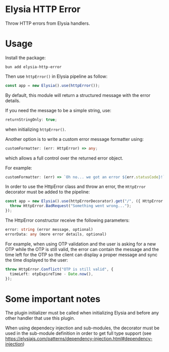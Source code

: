# Elysia HTTP Error

Throw HTTP errors from Elysia handlers.

# Usage

Install the package:

`bun add elysia-http-error`

Then use `httpError()` in Elysia pipeline as follow:

```ts
const app = new Elysia().use(httpError());
```

By default, this module will return a structured message with the error details.

If you need the message to be a simple string, use:

```ts
returnStringOnly: true;
```

when initializing `httpError()`.

Another option is to write a custom error message formatter using:

```ts
customFormatter: (err: HttpError) => any;
```

which allows a full control over the returned error object.

For example:

```ts
customFormatter: (err) => `Oh no... we got an error ${err.statusCode}!`;
```

In order to use the HttpError class and throw an error, the `HttpError` decorator must be added to the pipeline:

```ts
const app = new Elysia().use(httpErrorDecorator).get("/", ({ HttpError }) => {
  throw HttpError.BadRequest("Something went wrong...");
});
```

The HttpError constructor receive the following parameters:

```ts
error: string (error message, optional)
errorData: any (more error details, optional)
```

For example, when using OTP validation and the user is asking for a new OTP while the OTP is still valid, the error can contain the message and the time left for the OTP so the client can display a proper message and sync the time displayed to the user:

```ts
throw HttpError.Conflict("OTP is still valid", {
  timeLeft: otpExpireTime - Date.now(),
});
```

# Some important notes

The plugin initializer must be called when initializing Elysia and before any other handler that use this plugin.

When using dependecy injection and sub-modules, the decorator must be used in the sub-module definition in order to get full type support (see https://elysiajs.com/patterns/dependency-injection.html#dependency-injection)
